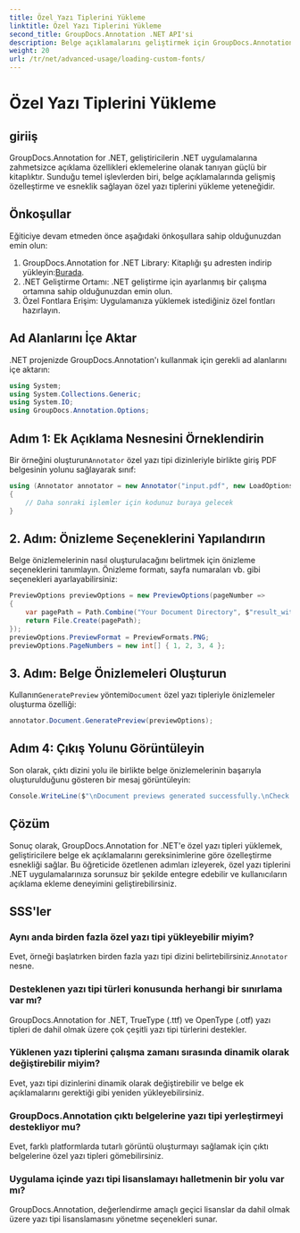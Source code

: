 ```yaml
---
title: Özel Yazı Tiplerini Yükleme
linktitle: Özel Yazı Tiplerini Yükleme
second_title: GroupDocs.Annotation .NET API'si
description: Belge açıklamalarını geliştirmek için GroupDocs.Annotation for .NET'e özel yazı tiplerini sorunsuz bir şekilde nasıl yükleyeceğinizi öğrenin. Kolay entegrasyon için adım adım talimatlarımızı izleyin.
weight: 20
url: /tr/net/advanced-usage/loading-custom-fonts/
---
```


# Özel Yazı Tiplerini Yükleme

## giriiş
GroupDocs.Annotation for .NET, geliştiricilerin .NET uygulamalarına zahmetsizce açıklama özellikleri eklemelerine olanak tanıyan güçlü bir kitaplıktır. Sunduğu temel işlevlerden biri, belge açıklamalarında gelişmiş özelleştirme ve esneklik sağlayan özel yazı tiplerini yükleme yeteneğidir.
## Önkoşullar
Eğiticiye devam etmeden önce aşağıdaki önkoşullara sahip olduğunuzdan emin olun:
1.  GroupDocs.Annotation for .NET Library: Kitaplığı şu adresten indirip yükleyin:[Burada](https://releases.groupdocs.com/annotation/net/).
2. .NET Geliştirme Ortamı: .NET geliştirme için ayarlanmış bir çalışma ortamına sahip olduğunuzdan emin olun.
3. Özel Fontlara Erişim: Uygulamanıza yüklemek istediğiniz özel fontları hazırlayın.

## Ad Alanlarını İçe Aktar
.NET projenizde GroupDocs.Annotation'ı kullanmak için gerekli ad alanlarını içe aktarın:
```csharp
using System;
using System.Collections.Generic;
using System.IO;
using GroupDocs.Annotation.Options;
```
## Adım 1: Ek Açıklama Nesnesini Örneklendirin
 Bir örneğini oluşturun`Annotator` özel yazı tipi dizinleriyle birlikte giriş PDF belgesinin yolunu sağlayarak sınıf:
```csharp
using (Annotator annotator = new Annotator("input.pdf", new LoadOptions { FontDirectories = new List<string> { Constants.GetFontDirectory() } }))
{
    // Daha sonraki işlemler için kodunuz buraya gelecek
}
```
## 2. Adım: Önizleme Seçeneklerini Yapılandırın
Belge önizlemelerinin nasıl oluşturulacağını belirtmek için önizleme seçeneklerini tanımlayın. Önizleme formatı, sayfa numaraları vb. gibi seçenekleri ayarlayabilirsiniz:
```csharp
PreviewOptions previewOptions = new PreviewOptions(pageNumber =>
{
    var pagePath = Path.Combine("Your Document Directory", $"result_with_font_{pageNumber}.png");
    return File.Create(pagePath);
});
previewOptions.PreviewFormat = PreviewFormats.PNG;
previewOptions.PageNumbers = new int[] { 1, 2, 3, 4 };
```
## 3. Adım: Belge Önizlemeleri Oluşturun
 Kullanın`GeneratePreview` yöntemi`Document` özel yazı tipleriyle önizlemeler oluşturma özelliği:
```csharp
annotator.Document.GeneratePreview(previewOptions);
```
## Adım 4: Çıkış Yolunu Görüntüleyin
Son olarak, çıktı dizini yolu ile birlikte belge önizlemelerinin başarıyla oluşturulduğunu gösteren bir mesaj görüntüleyin:
```csharp
Console.WriteLine($"\nDocument previews generated successfully.\nCheck output in {"Your Document Directory"}.");
```

## Çözüm
Sonuç olarak, GroupDocs.Annotation for .NET'e özel yazı tipleri yüklemek, geliştiricilere belge ek açıklamalarını gereksinimlerine göre özelleştirme esnekliği sağlar. Bu öğreticide özetlenen adımları izleyerek, özel yazı tiplerini .NET uygulamalarınıza sorunsuz bir şekilde entegre edebilir ve kullanıcıların açıklama ekleme deneyimini geliştirebilirsiniz.
## SSS'ler
### Aynı anda birden fazla özel yazı tipi yükleyebilir miyim?
 Evet, örneği başlatırken birden fazla yazı tipi dizini belirtebilirsiniz.`Annotator` nesne.
### Desteklenen yazı tipi türleri konusunda herhangi bir sınırlama var mı?
GroupDocs.Annotation for .NET, TrueType (.ttf) ve OpenType (.otf) yazı tipleri de dahil olmak üzere çok çeşitli yazı tipi türlerini destekler.
### Yüklenen yazı tiplerini çalışma zamanı sırasında dinamik olarak değiştirebilir miyim?
Evet, yazı tipi dizinlerini dinamik olarak değiştirebilir ve belge ek açıklamalarını gerektiği gibi yeniden yükleyebilirsiniz.
### GroupDocs.Annotation çıktı belgelerine yazı tipi yerleştirmeyi destekliyor mu?
Evet, farklı platformlarda tutarlı görüntü oluşturmayı sağlamak için çıktı belgelerine özel yazı tipleri gömebilirsiniz.
### Uygulama içinde yazı tipi lisanslamayı halletmenin bir yolu var mı?
GroupDocs.Annotation, değerlendirme amaçlı geçici lisanslar da dahil olmak üzere yazı tipi lisanslamasını yönetme seçenekleri sunar.